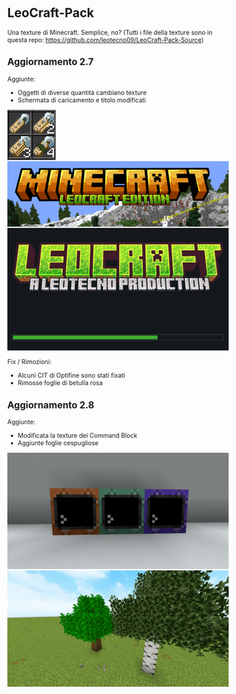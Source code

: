# LeoCraft-Pack
Una texture di Minecraft. Semplice, no?
(Tutti i file della texture sono in questa repo: https://github.com/leotecno09/LeoCraft-Pack-Source)

## Aggiornamento 2.7
Aggiunte:
* Oggetti di diverse quantità cambiano texture
* Schermata di caricamento e titolo modificati
  
![alt text](https://github.com/leotecno09/LeoCraft-Pack/blob/main/images/stackitems.png?raw=true)
![alt text](https://github.com/leotecno09/LeoCraft-Pack/blob/main/images/title.png?raw=true)
![alt text](https://github.com/leotecno09/LeoCraft-Pack/blob/main/images/loading.png?raw=true)

Fix / Rimozioni:
* Alcuni CIT di Optifine sono stati fixati
* Rimosse foglie di betulla rosa

## Aggiornamento 2.8
Aggiunte:
* Modificata la texture dei Command Block
* Aggiunte foglie cespugliose

![alt text](https://github.com/leotecno09/LeoCraft-Pack/blob/main/images/command_blocks.png?raw=true)
![alt text](https://github.com/leotecno09/LeoCraft-Pack/blob/main/images/bushy_leaves.png?raw=true)

